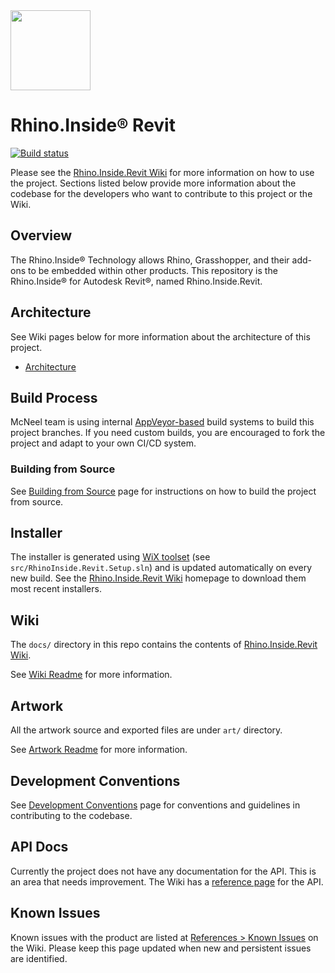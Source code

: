 <img src="docs/assets/img/logo.svg" width="128px"/>

# Rhino.Inside® Revit

[![Build status](https://ci.appveyor.com/api/projects/status/9ot0iyjqwb1jdn6m/branch/master?svg=true)](https://ci.appveyor.com/project/mcneel/rhino-inside-revit/branch/master)

Please see the [Rhino.Inside.Revit Wiki](https://www.rhino3d.com/inside/revit/)
for more information on how to use the project. Sections listed below provide
more information about the codebase for the developers who want to contribute to
this project or the Wiki.

## Overview

The Rhino.Inside® Technology allows Rhino, Grasshopper, and their add-ons to be
embedded within other products.
This repository is the Rhino.Inside® for Autodesk Revit®, named Rhino.Inside.Revit.

## Architecture

See Wiki pages below for more information about the architecture of this project.

- [Architecture](https://www.rhino3d.com/inside/revit/beta/reference/rir-arch)

## Build Process

McNeel team is using internal [AppVeyor-based](https://www.appveyor.com/docs/)
build systems to build this project branches. If you need custom builds, you
are encouraged to fork the project and adapt to your own CI/CD system.

### Building from Source

See [Building from Source](BUILDSOURCE.md) page for instructions on how to
build the project from source.

## Installer

The installer is generated using [WiX toolset](https://wixtoolset.org/)
(see `src/RhinoInside.Revit.Setup.sln`) and is updated automatically on
every new build.
See the [Rhino.Inside.Revit Wiki](https://www.rhino3d.com/inside/revit/)
homepage to download them most recent installers.

## Wiki

The `docs/` directory in this repo contains the contents of
[Rhino.Inside.Revit Wiki](https://www.rhino3d.com/inside/revit/).

See [Wiki Readme](docs/readme.md) for more information.

## Artwork

All the artwork source and exported files are under `art/` directory.

See [Artwork Readme](art/README.md) for more information.

## Development Conventions

See [Development Conventions](CONVENTIONS.md) page for conventions and
guidelines in contributing to the codebase.

## API Docs

Currently the project does not have any documentation for the API.
This is an area that needs improvement.
The Wiki has a [reference page](https://www.rhino3d.com/inside/revit/beta/reference/rir-api)
for the API.

## Known Issues

Known issues with the product are listed at
[References > Known Issues](https://www.rhino3d.com/inside/revit/beta/reference/known-issues)
on the Wiki.
Please keep this page updated when new and persistent issues are identified.
